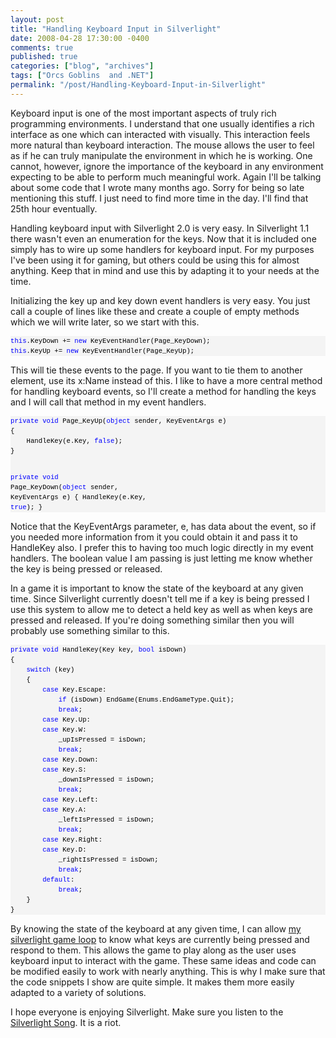 ```yaml
---
layout: post
title: "Handling Keyboard Input in Silverlight"
date: 2008-04-28 17:30:00 -0400
comments: true
published: true
categories: ["blog", "archives"]
tags: ["Orcs Goblins  and .NET"]
permalink: "/post/Handling-Keyboard-Input-in-Silverlight"
---
```

<!-- more -->

<p>Keyboard input is one of the most important aspects of truly rich programming environments. I understand that one usually identifies a rich interface as one which can interacted with visually. This interaction feels more natural than keyboard interaction. The mouse allows the user to feel as if he can truly manipulate the environment in which he is working. One cannot, however, ignore the importance of the keyboard in any environment expecting to be able to perform much meaningful work. Again I'll be talking about some code that I wrote many months ago. Sorry for being so late mentioning this stuff. I just need to find more time in the day. I'll find that 25th hour eventually.</p>
<p>Handling keyboard input with Silverlight 2.0 is very easy. In Silverlight 1.1 there wasn't even an enumeration for the keys. Now that it is included one simply has to wire up some handlers for keyboard input. For my purposes I've been using it for gaming, but others could be using this for almost anything. Keep that in mind and use this by adapting it to your needs at the time.</p>
<p>Initializing the key up and key down event handlers is very easy. You just call a couple of lines like these and create a couple of empty methods which we will write later, so we start with this.</p>
<div>
<pre style="font-size: 8pt; margin: 0em; overflow: visible; width: 100%; color: black; line-height: 12pt; font-family: consolas, 'Courier New', courier, monospace; background-color: #f4f4f4; border-style: none; padding: 0px;"><span style="color:#0000ff;">this</span>.KeyDown += <span style="color:#0000ff;">new</span> KeyEventHandler(Page_KeyDown);
<span style="color:#0000ff;">this</span>.KeyUp += <span style="color:#0000ff;">new</span> KeyEventHandler(Page_KeyUp);</pre>
</div>
<p>This will tie these events to the page. If you want to tie them to another element, use its x:Name instead of this. I like to have a more central method for handling keyboard events, so I'll create a method for handling the keys and I will call that method in my event handlers.</p>
<div>
<pre style="font-size: 8pt; margin: 0em; overflow: visible; width: 100%; color: black; line-height: 12pt; font-family: consolas, 'Courier New', courier, monospace; background-color: #f4f4f4; border-style: none; padding: 0px;"><span style="color:#0000ff;">private void</span> Page_KeyUp(<span style="color:#0000ff;">object</span> sender, KeyEventArgs e)
{
    HandleKey(e.Key, <span style="color:#0000ff;">false</span>);
}

<span style="color:#0000ff;">private void</span> Page_KeyDown(<span style="color:#0000ff;">object</span> sender, KeyEventArgs e)
{
    HandleKey(e.Key, <span style="color:#0000ff;">true</span>);
}</pre>
</div>
<p>Notice that the KeyEventArgs parameter, e, has data about the event, so if you needed more information from it you could obtain it and pass it to HandleKey also. I prefer this to having too much logic directly in my event handlers. The boolean value I am passing is just letting me know whether the key is being pressed or released.</p>
<p>In a game it is important to know the state of the keyboard at any given time. Since Silverlight currently doesn't tell me if a key is being pressed I use this system to allow me to detect a held key as well as when keys are pressed and released. If you're doing something similar then you will probably use something similar to this.</p>
<div>
<pre style="font-size: 8pt; margin: 0em; overflow: visible; width: 100%; color: black; line-height: 12pt; font-family: consolas, 'Courier New', courier, monospace; background-color: #f4f4f4; border-style: none; padding: 0px;"><span style="color:#0000ff;">private</span> <span style="color:#0000ff;">void</span> HandleKey(Key key, <span style="color:#0000ff;">bool</span> isDown)
{
    <span style="color:#0000ff;">switch</span> (key)
    {
        <span style="color:#0000ff;">case</span> Key.Escape:
            <span style="color:#0000ff;">if</span> (isDown) EndGame(Enums.EndGameType.Quit);
            <span style="color:#0000ff;">break</span>;
        <span style="color:#0000ff;">case</span> Key.Up:
        <span style="color:#0000ff;">case</span> Key.W:
            _upIsPressed = isDown;
            <span style="color:#0000ff;">break</span>;
        <span style="color:#0000ff;">case</span> Key.Down:
        <span style="color:#0000ff;">case</span> Key.S:
            _downIsPressed = isDown;
            <span style="color:#0000ff;">break</span>;
        <span style="color:#0000ff;">case</span> Key.Left:
        <span style="color:#0000ff;">case</span> Key.A:
            _leftIsPressed = isDown;
            <span style="color:#0000ff;">break</span>;
        <span style="color:#0000ff;">case</span> Key.Right:
        <span style="color:#0000ff;">case</span> Key.D:
            _rightIsPressed = isDown;
            <span style="color:#0000ff;">break</span>;
        <span style="color:#0000ff;">default</span>:
            <span style="color:#0000ff;">break</span>;
    }
}</pre>
</div>
<p>By knowing the state of the keyboard at any given time, I can allow <a href="http://aspadvice.com/blogs/name/archive/2008/04/24/Creating-a-Game-Loop-Using-Silverlight.aspx" target="_blank">my silverlight game loop</a> to know what keys are currently being pressed and respond to them. This allows the game to play along as the user uses keyboard input to interact with the game. These same ideas and code can be modified easily to work with nearly anything. This is why I make sure that the code snippets I show are quite simple. It makes them more easily adapted to a variety of solutions.</p>
<p>I hope everyone is enjoying Silverlight. Make sure you listen to the <a href="http://weblogs.asp.net/dwahlin/archive/2008/04/27/silverlight-the-song.aspx" target="_blank">Silverlight Song</a>. It is a riot.</p>
